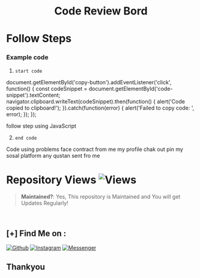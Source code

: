 <h1 align="center">Code Review Bord</h1>

# Follow Steps
### Example code
1. ```start code```
   
document.getElementById('copy-button').addEventListener('click', function() {
    const codeSnippet = document.getElementById('code-snippet').textContent;
    navigator.clipboard.writeText(codeSnippet).then(function() {
        alert('Code copied to clipboard!');
    }).catch(function(error) {
        alert('Failed to copy code: ', error);
    });
});

follow step 
 using JavaScript 
 
 2. ```end code ```
 
 Code using problems face contract from me my profile chak out pin my sosal platform any qustan sent fro me 
 <br>
 # **Repository Views** ![Views](https://profile-counter.glitch.me/TermuX-Custom/count.svg) 
> **Maintained?**: Yes, This repository is Maintained and You will get Updates Regularly!
<br>

 ## [+] Find Me on :
 
[![Github](https://img.shields.io/badge/Github-CYBER--SUNIL--MISHRA-green?style=for-the-badge&logo=github)](https://github.com/cybersunilmishra)
[![Instagram](https://img.shields.io/badge/Instagram-%40sunil_mishra_officially-red?style=for-the-badge&logo=instagram)](https://www.instagram.com/sunil_mishra_officially)
[![Messenger](https://img.shields.io/badge/Chat-Messenger-blue?style=for-the-badge&logo=messenger)](https://m.me/sunilmishraofficially)

## Thankyou

